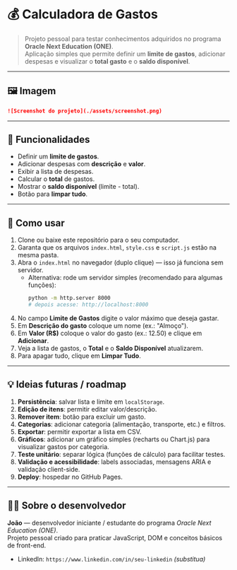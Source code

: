 # 💰 Calculadora de Gastos

> Projeto pessoal para testar conhecimentos adquiridos no programa **Oracle Next Education (ONE)**.  
> Aplicação simples que permite definir um **limite de gastos**, adicionar despesas e visualizar o **total gasto** e o **saldo disponível**.

---

## 🖼️ Imagem

```markdown
![Screenshot do projeto](./assets/screenshot.png)
```

---

## 📌 Funcionalidades
- Definir um **limite de gastos**.
- Adicionar despesas com **descrição** e **valor**.
- Exibir a lista de despesas.
- Calcular o **total** de gastos.
- Mostrar o **saldo disponível** (limite - total).
- Botão para **limpar tudo**.

---

## 🚀 Como usar
1. Clone ou baixe este repositório para o seu computador.
2. Garanta que os arquivos `index.html`, `style.css` e `script.js` estão na mesma pasta.
3. Abra o `index.html` no navegador (duplo clique) — isso já funciona sem servidor.
   - Alternativa: rode um servidor simples (recomendado para algumas funções):
     ```bash
     python -m http.server 8000
     # depois acesse: http://localhost:8000
     ```
4. No campo **Limite de Gastos** digite o valor máximo que deseja gastar.
5. Em **Descrição do gasto** coloque um nome (ex.: "Almoço").
6. Em **Valor (R$)** coloque o valor do gasto (ex.: 12.50) e clique em **Adicionar**.
7. Veja a lista de gastos, o **Total** e o **Saldo Disponível** atualizarem.
8. Para apagar tudo, clique em **Limpar Tudo**.

---

## 💡 Ideias futuras / roadmap
1. **Persistência**: salvar lista e limite em `localStorage`.
2. **Edição de itens**: permitir editar valor/descrição.
3. **Remover item**: botão para excluir um gasto.
4. **Categorias**: adicionar categoria (alimentação, transporte, etc.) e filtros.
5. **Exportar**: permitir exportar a lista em CSV.
6. **Gráficos**: adicionar um gráfico simples (recharts ou Chart.js) para visualizar gastos por categoria.
7. **Teste unitário**: separar lógica (funções de cálculo) para facilitar testes.
8. **Validação e acessibilidade**: labels associadas, mensagens ARIA e validação client-side.
9. **Deploy**: hospedar no GitHub Pages.

---

## 🧑‍💻 Sobre o desenvolvedor
**João** — desenvolvedor iniciante / estudante do programa *Oracle Next Education (ONE)*.  
Projeto pessoal criado para praticar JavaScript, DOM e conceitos básicos de front-end.  

- LinkedIn: `https://www.linkedin.com/in/seu-linkedin` *(substitua)*

